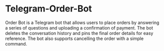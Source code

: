 # Telegram-Order-Bot
Order Bot is a Telegram bot that allows users to place orders by answering a series of questions and uploading a confirmation of payment. The bot deletes the conversation history and pins the final order details for easy reference. The bot also supports cancelling the order with a simple command.
